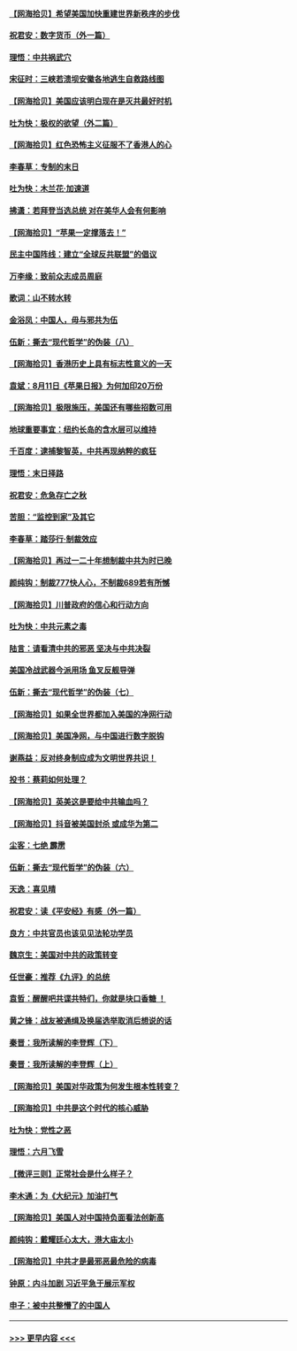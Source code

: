 #### [【网海拾贝】希望美国加快重建世界新秩序的步伐](../pages/nsc993/n12334224.md?t=08170002) 
#### [祝君安：数字货币（外一篇）](../pages/nsc993/n12334186.md?t=08170002) 
#### [理悟：中共祸武穴](../pages/nsc993/n12333962.md?t=08170002) 
#### [宋征时：三峡若溃坝安徽各地逃生自救路线图](../pages/nsc993/n12332450.md?t=08170002) 
#### [【网海拾贝】美国应该明白现在是灭共最好时机](../pages/nsc993/n12332313.md?t=08170002) 
#### [吐为快：极权的欲望（外二篇）](../pages/nsc993/n12332089.md?t=08170002) 
#### [【网海拾贝】红色恐怖主义征服不了香港人的心](../pages/nsc993/n12329296.md?t=08170002) 
#### [李春草：专制的末日](../pages/nsc993/n12329079.md?t=08170002) 
#### [吐为快：木兰花‧加速道](../pages/nsc993/n12327366.md?t=08170002) 
#### [拂潇：若拜登当选总统 对在美华人会有何影响](../pages/nsc993/n12295996.md?t=08170002) 
#### [【网海拾贝】“苹果一定撑落去！”](../pages/nsc993/n12326784.md?t=08170002) 
#### [民主中国阵线：建立“全球反共联盟”的倡议](../pages/nsc993/n12324177.md?t=08170002) 
#### [万李缘：致前众志成员周庭](../pages/nsc993/n12324635.md?t=08170002) 
#### [歌词：山不转水转](../pages/nsc993/n12324599.md?t=08170002) 
#### [金浴凤：中国人，毋与邪共为伍](../pages/nsc993/n12324257.md?t=08170002) 
#### [伍新：撕去“现代哲学”的伪装（八）](../pages/nsc993/n12324188.md?t=08170002) 
#### [【网海拾贝】香港历史上具有标志性意义的一天](../pages/nsc993/n12324021.md?t=08170002) 
#### [袁斌：8月11日《苹果日报》为何加印20万份](../pages/nsc993/n12323955.md?t=08170002) 
#### [【网海拾贝】极限施压，美国还有哪些招数可用](../pages/nsc993/n12322512.md?t=08170002) 
#### [地球重要事宜：纽约长岛的含水层可以维持](../pages/nsc993/n12321844.md?t=08170002) 
#### [千百度：逮捕黎智英，中共再现纳粹的疯狂](../pages/nsc993/n12321777.md?t=08170002) 
#### [理悟：末日择路](../pages/nsc993/n12320812.md?t=08170002) 
#### [祝君安：危急存亡之秋](../pages/nsc993/n12320795.md?t=08170002) 
#### [苦胆：“监控到家”及其它](../pages/nsc993/n12320751.md?t=08170002) 
#### [李春草：踏莎行·制裁效应](../pages/nsc993/n12318290.md?t=08170002) 
#### [【网海拾贝】再过一二十年想制裁中共为时已晚](../pages/nsc993/n12318195.md?t=08170002) 
#### [颜纯钩：制裁777快人心，不制裁689若有所憾](../pages/nsc993/n12316912.md?t=08170002) 
#### [【网海拾贝】川普政府的信心和行动方向](../pages/nsc993/n12316673.md?t=08170002) 
#### [吐为快：中共元素之毒](../pages/nsc993/n12316547.md?t=08170002) 
#### [陆言：请看清中共的邪恶 坚决与中共决裂](../pages/nsc993/n12315784.md?t=08170002) 
#### [美国冷战武器今派用场 鱼叉反舰导弹](../pages/nsc993/n12316258.md?t=08170002) 
#### [伍新：撕去“现代哲学”的伪装（七）](../pages/nsc993/n12315846.md?t=08170002) 
#### [【网海拾贝】如果全世界都加入美国的净网行动](../pages/nsc993/n12315588.md?t=08170002) 
#### [【网海拾贝】美国净网，与中国进行数字脱钩](../pages/nsc993/n12312813.md?t=08170002) 
#### [谢燕益：反对终身制应成为文明世界共识！](../pages/nsc993/n12310465.md?t=08170002) 
#### [投书：蔡莉如何处理？](../pages/nsc993/n12310224.md?t=08170002) 
#### [【网海拾贝】英美这是要给中共输血吗？](../pages/nsc993/n12307646.md?t=08170002) 
#### [【网海拾贝】抖音被美国封杀 或成华为第二](../pages/nsc993/n12305277.md?t=08170002) 
#### [尘客：七绝 霹雳](../pages/nsc993/n12304053.md?t=08170002) 
#### [伍新：撕去“现代哲学”的伪装（六）](../pages/nsc993/n12303243.md?t=08170002) 
#### [天逸：喜见晴](../pages/nsc993/n12303226.md?t=08170002) 
#### [祝君安：读《平安经》有感（外一篇）](../pages/nsc993/n12303170.md?t=08170002) 
#### [良方：中共官员也该见见法轮功学员](../pages/nsc993/n12302985.md?t=08170002) 
#### [魏京生：美国对中共的政策转变](../pages/nsc993/n12302929.md?t=08170002) 
#### [任世豪：推荐《九评》的总统](../pages/nsc993/n12302838.md?t=08170002) 
#### [袁哲：醒醒吧共谍共特们，你就是块口香糖 ！](../pages/nsc993/n12302678.md?t=08170002) 
#### [黄之锋：战友被通缉及换届选举取消后想说的话](../pages/nsc993/n12302681.md?t=08170002) 
#### [秦晋：我所读解的李登辉（下）](../pages/nsc993/n12302171.md?t=08170002) 
#### [秦晋：我所读解的李登辉（上）](../pages/nsc993/n12301979.md?t=08170002) 
#### [【网海拾贝】美国对华政策为何发生根本性转变？](../pages/nsc993/n12302091.md?t=08170002) 
#### [【网海拾贝】中共是这个时代的核心威胁](../pages/nsc993/n12300541.md?t=08170002) 
#### [吐为快：党性之恶](../pages/nsc993/n12300263.md?t=08170002) 
#### [理悟：六月飞雪](../pages/nsc993/n12300243.md?t=08170002) 
#### [【微评三则】正常社会是什么样子？](../pages/nsc993/n12300228.md?t=08170002) 
#### [李木通：为《大纪元》加油打气](../pages/nsc993/n12280363.md?t=08170002) 
#### [【网海拾贝】美国人对中国持负面看法创新高](../pages/nsc993/n12298720.md?t=08170002) 
#### [颜纯钩：戴耀廷心太大，港大庙太小](../pages/nsc993/n12297682.md?t=08170002) 
#### [【网海拾贝】中共才是最邪恶最危险的病毒](../pages/nsc993/n12296470.md?t=08170002) 
#### [钟原：内斗加剧 习近平急于展示军权](../pages/nsc993/n12292544.md?t=08170002) 
#### [申子：被中共整懵了的中国人](../pages/nsc993/n12291389.md?t=08170002) 

----
#### [ >>> 更早内容 <<< ](../indexes/nsc993-earlier.md)
